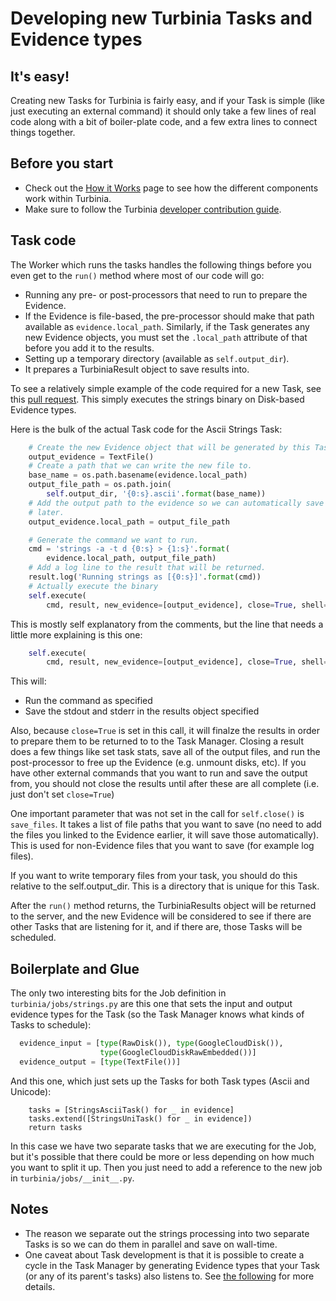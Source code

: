 # Developing new Turbinia Tasks and Evidence types

## It's easy!
Creating new Tasks for Turbinia is fairly easy, and if your Task is simple (like
just executing an external command) it should only take a few lines of real
code along with a bit of boiler-plate code, and a few extra lines to connect
things together.

## Before you start
*   Check out the [How it Works](how-it-works.md) page to see how the different
    components work within Turbinia.
*   Make sure to follow the Turbinia [developer contribution
 guide](contributing.md).

## Task code
The Worker which runs the tasks handles the following things before you even get
to the `run()` method where most of our code will go:
*   Running any pre- or post-processors that need to run to prepare the
    Evidence.
*   If the Evidence is file-based, the pre-processor should make that path
    available as `evidence.local_path`.  Similarly, if the Task generates any
    new Evidence objects, you must set the `.local_path` attribute of that
    before you add it to the results.
*   Setting up a temporary directory (available as `self.output_dir`).
*   It prepares a TurbiniaResult object to save results into.

To see a relatively simple example of the code required for a new Task, see this
[pull request](https://github.com/google/turbinia/pull/207).  This simply
executes the strings binary on Disk-based Evidence types.

Here is the bulk of the actual Task code for the Ascii Strings Task:
```python
    # Create the new Evidence object that will be generated by this Task.
    output_evidence = TextFile()
    # Create a path that we can write the new file to.
    base_name = os.path.basename(evidence.local_path)
    output_file_path = os.path.join(
        self.output_dir, '{0:s}.ascii'.format(base_name))
    # Add the output path to the evidence so we can automatically save it
    # later.
    output_evidence.local_path = output_file_path

    # Generate the command we want to run.
    cmd = 'strings -a -t d {0:s} > {1:s}'.format(
        evidence.local_path, output_file_path)
    # Add a log line to the result that will be returned.
    result.log('Running strings as [{0:s}]'.format(cmd))
    # Actually execute the binary
    self.execute(
        cmd, result, new_evidence=[output_evidence], close=True, shell=True)
```

This is mostly self explanatory from the comments, but the line that needs a
little more explaining is this one:
```python
    self.execute(
        cmd, result, new_evidence=[output_evidence], close=True, shell=True)
```

This will:
*   Run the command as specified
*   Save the stdout and stderr in the results object specified

Also, because `close=True` is set in this call, it will finalze the results in
order to prepare them to be returned to to the Task Manager.  Closing a result
does a few things like set task stats, save all of the output files, and run the
post-processor to free up the Evidence (e.g. unmount disks, etc).  If you have
other external commands that you want to run and save the output from, you
should not close the results until after these are all complete (i.e. just don't
set `close=True`)

One important parameter that was not set in the call for `self.close()` is
`save_files`.  It takes a list of file paths that you want to save (no need to
add the files you linked to the Evidence earlier, it will save those
automatically).  This is used for non-Evidence files that you want to save (for
example log files).

If you want to write temporary files from your task, you should do this relative
to the self.output_dir.  This is a directory that is unique for this Task.

After the `run()` method returns, the TurbiniaResults object will be
returned to the server, and the new Evidence will be considered to see if there
are other Tasks that are listening for it, and if there are, those Tasks will be
scheduled.

## Boilerplate and Glue
The only two interesting bits for the Job definition in
`turbinia/jobs/strings.py` are this one that sets the input and output evidence
types for the Task (so the Task Manager knows what kinds of Tasks to schedule):
```python
  evidence_input = [type(RawDisk()), type(GoogleCloudDisk()),
                    type(GoogleCloudDiskRawEmbedded())]
  evidence_output = [type(TextFile())]
```

And this one, which just sets up the Tasks for both Task types (Ascii and
Unicode):
```
    tasks = [StringsAsciiTask() for _ in evidence]
    tasks.extend([StringsUniTask() for _ in evidence])
    return tasks
```

In this case we have two separate tasks that we are executing for the Job, but
it's possible that there could be more or less depending on how much you want
to split it up.  Then you just need to add a reference to the new job in
`turbinia/jobs/__init__.py`.

## Notes
*   The reason we separate out the strings processing into two separate Tasks is
    so we can do them in parallel and save on wall-time.
*   One caveat about Task development is that it is possible to create a cycle
    in the Task Manager by generating Evidence types that your Task (or any of
    its parent's tasks) also listens to.  See [the
    following](https://github.com/google/turbinia/issues/200) for more details.
